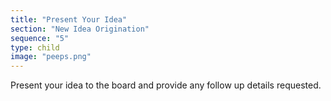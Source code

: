 ```yaml
---
title: "Present Your Idea"
section: "New Idea Origination"
sequence: "5"
type: child
image: "peeps.png"
---
```


Present your idea to the board and provide any follow up details requested.
